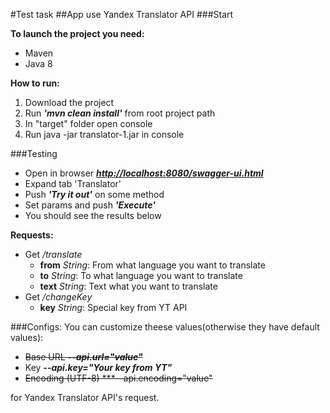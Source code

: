 #Test task
##App use Yandex Translator API 
###Start


**To launch the project you need:**

- Maven
- Java 8

**How to run:**

1) Download the project
2) Run ***'mvn clean install'*** from root project path
3) In "target" folder open console
4) Run java -jar translator-1.jar in console

###Testing
- Open in browser ***[http://localhost:8080/swagger-ui.html](http://localhost:8080/swagger-ui.html)***
- Expand tab 'Translator'
- Push ***'Try it out'*** on some method
- Set params and push ***'Execute'***
- You should see the results below

**Requests:**
 - Get */translate*
    -  **from** *String*: From what language you want to translate
    -  **to** *String*: To what language you want to translate
    -  **text** *String*: Text what you want to translate
 - Get */changeKey*
    - **key** *String*: Special key from YT API 

###Configs:
You can customize theese values(otherwise they have default values):
- ~~Base URL ***--api.url="value"***~~
- Key ***--api.key="Your key from YT"***
- ~~Encoding (UTF-8) ***--api.encoding="value"~~

for Yandex Translator API's request.

